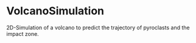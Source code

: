 # VolcanoSimulation
2D-Simulation of a volcano to predict the trajectory of pyroclasts and the impact zone.
